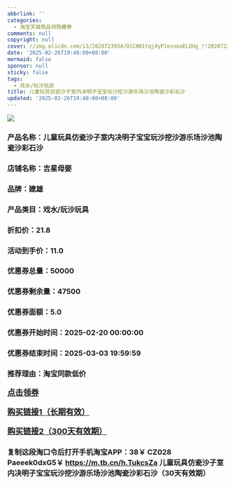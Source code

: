 ```yaml
---
abbrlink: ''
categories:
  - 淘宝天猫商品领隐藏券
comments: null
copyright: null
cover: //img.alicdn.com/i3/2828723934/O1CN01tqj4yP1evooaELQUg_!!2828723934.jpg
date: '2025-02-26T19:40:00+08:00'
mermaid: false
sponsor: null
sticky: false
tags:
  - 戏水/玩沙玩具
title: 儿童玩具仿瓷沙子室内决明子宝宝玩沙挖沙游乐场沙池陶瓷沙彩石沙
updated: '2025-02-26T19:40:00+08:00'
--- 
```


![](//img.alicdn.com/i3/2828723934/O1CN01tqj4yP1evooaELQUg_!!2828723934.jpg)

### 产品名称：儿童玩具仿瓷沙子室内决明子宝宝玩沙挖沙游乐场沙池陶瓷沙彩石沙
### 店铺名称：吉星母婴
### 品牌：建雄
### 产品类目：戏水/玩沙玩具
### 折扣价：21.8
### 活动到手价：11.0
### 优惠券总量：50000
### 优惠券剩余量：47500
### 优惠券面额：5.0
### 优惠券开始时间：2025-02-20 00:00:00	
### 优惠券结束时间：2025-03-03 19:59:59	
### 推荐理由：淘宝同款低价

<p style="font-size: 18px; font-weight: bold;">
  <a href="这款商品太牛了！销售太火爆以至于没有设置" target="_blank">点击领券</a>
</p>
<p style="font-size: 18px; font-weight: bold;">
  <a href="https://s.click.taobao.com/t?e=m%3D2%26s%3DfeN6NCGyJ5hw4vFB6t2Z2ueEDrYVVa64LKpWJ%2Bin0XLjf2vlNIV67kkfnVn6TwKdD%2FHdSRms18j3ID%2FV1RqsF4wnCJeELi4I%2FIEn%2BS1IjHAB0ghlTd7WlZVm%2FOAUUFw71qrpxiwMoCNxc1AtbZGVSxg6TAh138eZ07OlKT6TE2YLZMqoQW%2BfuKGzo1lVxIioeb51kaFPwSBN%2BSe3XinaDya9JT6O%2BMBKpeMg3AvgFM%2F9KfTra2VfvjvWyMjPMQRRjCYtYGASbzRUrFwjXfRKMROfYmExpA2104bt%2FCh0HCYhxHVAXAnYFjY7DvIw%2F6%2Fyxs0X94%2BXwmA%3D" target="_blank">购买链接1（长期有效）</a>
</p>
<p style="font-size: 18px; font-weight: bold;">
  <a href="https://s.click.taobao.com/KLcuOYs" target="_blank">购买链接2（300天有效期）</a>
</p>

### 复制这段淘口令后打开手机淘宝APP：38￥ CZ028 Paeeek0dxG5￥ https://m.tb.cn/h.TukcsZa  儿童玩具仿瓷沙子室内决明子宝宝玩沙挖沙游乐场沙池陶瓷沙彩石沙（30天有效期）
